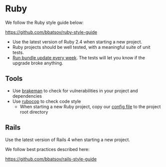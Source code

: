 # Ruby

We follow the Ruby style guide below:

<https://github.com/bbatsov/ruby-style-guide>

- Use the latest version of Ruby 2.4 when starting a new project.
- Ruby projects should be well tested, with a meaningful suite of unit tests.
- [Run bundle update every week](https://www.quora.com/How-do-large-companies-ensure-that-their-Ruby-gem-files-and-Rails-version-are-constantly-kept-up-to-date). The tests will let you know if the upgrade broke anything.

## Tools

- Use [brakeman](http://brakemanscanner.org/) to check for vulnerabilities in your project and dependencies
- Use [rubocop](https://github.com/bbatsov/rubocop) to check code style
  - When starting a new Ruby project, copy our [config file](ruby/.rubocop.yml) to the project root directory

## Rails

Use the latest version of Rails 4 when starting a new project.

We follow best practices described here:

<https://github.com/bbatsov/rails-style-guide>
